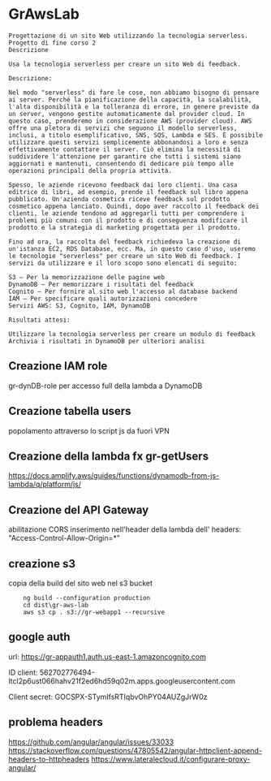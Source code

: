 # GrAwsLab


    Progettazione di un sito Web utilizzando la tecnologia serverless.
    Progetto di fine corso 2
    Descrizione

    Usa la tecnologia serverless per creare un sito Web di feedback.

    Descrizione:

    Nel modo "serverless" di fare le cose, non abbiamo bisogno di pensare ai server. Perché la pianificazione della capacità, la scalabilità, l'alta disponibilità e la tolleranza di errore, in genere previste da un server, vengono gestite automaticamente dal provider cloud. In questo caso, prenderemo in considerazione AWS (provider cloud). AWS offre una pletora di servizi che seguono il modello serverless, inclusi, a titolo esemplificativo, SNS, SQS, Lambda e SES. È possibile utilizzare questi servizi semplicemente abbonandosi a loro e senza effettivamente contattare il server. Ciò elimina la necessità di suddividere l'attenzione per garantire che tutti i sistemi siano aggiornati e mantenuti, consentendo di dedicare più tempo alle operazioni principali della propria attività.

    Spesso, le aziende ricevono feedback dai loro clienti. Una casa editrice di libri, ad esempio, prende il feedback sul libro appena pubblicato. Un'azienda cosmetica riceve feedback sul prodotto cosmetico appena lanciato. Quindi, dopo aver raccolto il feedback dei clienti, le aziende tendono ad aggregarli tutti per comprendere i problemi più comuni con il prodotto e di conseguenza modificare il prodotto e la strategia di marketing progettata per il prodotto.

    Fino ad ora, la raccolta del feedback richiedeva la creazione di un'istanza EC2, RDS Database, ecc. Ma, in questo caso d'uso, useremo le tecnologie "serverless" per creare un sito Web di feedback. I servizi da utilizzare e il loro scopo sono elencati di seguito:

    S3 – Per la memorizzazione delle pagine web
    DynamoDB – Per memorizzare i risultati del feedback
    Cognito – Per fornire al sito web l'accesso al database backend
    IAM – Per specificare quali autorizzazioni concedere
    Servizi AWS: S3, Cognito, IAM, DynamoDB

    Risultati attesi:

    Utilizzare la tecnologia serverless per creare un modulo di feedback
    Archivia i risultati in DynamoDB per ulteriori analisi



## Creazione IAM role 
gr-dynDB-role per accesso full della lambda a DynamoDB

## Creazione tabella users 
popolamento attraverso lo script js da fuori VPN

## Creazione della lambda fx gr-getUsers
https://docs.amplify.aws/guides/functions/dynamodb-from-js-lambda/q/platform/js/

## Creazione del API Gateway
abilitazione CORS 
inserimento nell'header della lambda dell'  headers: "Access-Control-Allow-Origin=*"

## creazione s3
copia della build del sito web nel s3 bucket
```shell
    ng build --configuration production
    cd dist\gr-aws-lab
    aws s3 cp . s3://gr-webapp1 --recursive
```

## google auth

url:    https://gr-appauth1.auth.us-east-1.amazoncognito.com

ID client: 562702776494-ltcl2p6ust066hahv21f2ed6hd59q02m.apps.googleusercontent.com

Client secret: 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



## problema headers
https://github.com/angular/angular/issues/33033
https://stackoverflow.com/questions/47805542/angular-httpclient-append-headers-to-httpheaders
https://www.lateralecloud.it/configurare-proxy-angular/